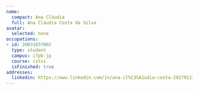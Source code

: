 ```yaml
---
name:
  compact: Ana Cláudia
  full: Ana Cláudia Costa da Silva
avatar:
  selected: none
occupations:
- id: 20031037002
  type: student
  campus: ifpb-jp
  course: cstsi
  isFinished: true
addresses:
  linkedin: https://www.linkedin.com/in/ana-cl%C3%A1udia-costa-29279121/
---
```

